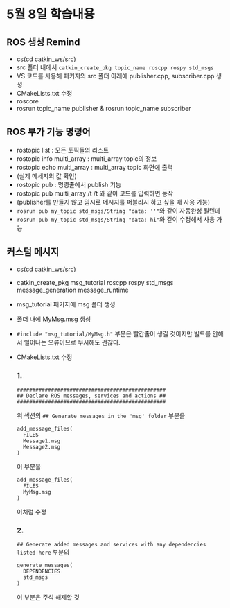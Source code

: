 # 5월 8일 학습내용
## ROS 생성 Remind
- cs(cd catkin_ws/src)
- src 폴더 내에서 ```catkin_create_pkg topic_name roscpp rospy std_msgs```
- VS 코드를 사용해 패키지의 src 폴더 아래에 publisher.cpp, subscriber.cpp 생성
- CMakeLists.txt 수정
- roscore
- rosrun topic_name publisher & rosrun topic_name subscriber

## ROS 부가 기능 명령어
- rostopic list : 모든 토픽들의 리스트
- rostopic info multi_array : multi_array topic의 정보
- rostopic echo multi_array : multi_array topic 화면에 출력
- (실제 메세지의 값 확인)
- rostopic pub : 명령줄에서 publish 기능
- rostopic pub multi_array /t /t 와 같이 코드를 입력하면 동작
- (publisher를 만들지 않고 임시로 메시지를 퍼블리시 하고 싶을 때 사용 가능)
- ```rosrun pub my_topic std_msgs/String "data: ''"```와 같이 자동완성 될텐데
- ```rosrun pub my_topic std_msgs/String "data: hi"```와 같이 수정해서 사용 가능

## 커스텀 메시지 
- cs(cd catkin_ws/src)
- catkin_create_pkg msg_tutorial roscpp rospy std_msgs message_generation message_runtime
- msg_tutorial 패키지에 msg 폴더 생성
- 폴더 내에 MyMsg.msg 생성
- ```#include "msg_tutorial/MyMsg.h"``` 부분은 빨간줄이 생길 것이지만 빌드를 안해서 일어나는 오류이므로 무시해도 괜찮다.
- CMakeLists.txt 수정
  ### 1.
  ```
  ################################################
  ## Declare ROS messages, services and actions ##
  ################################################
  ```
  위 섹션의
  ```## Generate messages in the 'msg' folder``` 부분을
  ```
  add_message_files(
    FILES
    Message1.msg
    Message2.msg
  )
  ```
  이 부분을
  ```
  add_message_files(
    FILES
    MyMsg.msg
  )
  ```
  이처럼 수정
  ### 2.
  ```## Generate added messages and services with any dependencies listed here``` 부분의
  
  ```
  generate_messages(
    DEPENDENCIES
    std_msgs
  )
  ```
  이 부분은 주석 해제할 것
  
